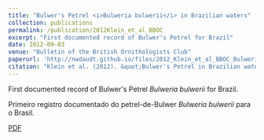 ```yaml
---
title: "Bulwer's Petrel <i>Bulweria bulwerii</i> in Brazilian waters"
collection: publications
permalink: /publication/2012Klein_et_al_BBOC
excerpt: "First documented record of Bulwer's Petrel for Brazil"
date: 2012-09-03
venue: "Bulletin of the British Ornithologists Club"
paperurl: 'http://nwdaudt.github.io/files/2012_Klein_et_al_BBOC_Bulweria_bulwerii_Brazil.pdf'
citation: "Klein et al. (2012). &quot;Bulwer's Petrel in Brazilian waters.&quot; <i>Bull. B. O. C.</i>. 132(3)."
---
```

First documented record of Bulwer's Petrel *Bulweria bulwerii* for Brazil.

Primeiro registro documentado do petrel-de-Bulwer *Bulweria bulwerii* para o Brasil.

[PDF](http://nwdaudt.github.io/files/2012_Klein_et_al_BBOC_Bulweria_bulwerii_Brazil.pdf)
